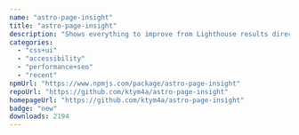 ```yaml
---
name: "astro-page-insight"
title: "astro-page-insight"
description: "Shows everything to improve from Lighthouse results directly on the page."
categories:
  - "css+ui"
  - "accessibility"
  - "performance+seo"
  - "recent"
npmUrl: "https://www.npmjs.com/package/astro-page-insight"
repoUrl: "https://github.com/ktym4a/astro-page-insight"
homepageUrl: "https://github.com/ktym4a/astro-page-insight"
badge: "new"
downloads: 2194
---
```

